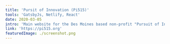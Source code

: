```yaml
---
title: 'Pursit of Innovation (Pi515)'
tools: 'GatsbyJs, Netlify, React'
date: 2020-03-05
intro: 'Main website for the Des Moines based non-profit "Pursuit of Innovation 515'
link: 'https://pi515.org'
featuredImage: ./screenshot.png
---
```

